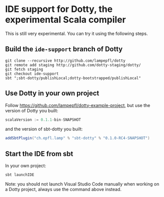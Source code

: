 # IDE support for Dotty, the experimental Scala compiler

This is still very experimental. You can try it using the following steps.

## Build the `ide-support` branch of Dotty

```shell
git clone --recursive http://github.com/lampepfl/dotty
git remote add staging http://github.com/dotty-staging/dotty/
git fetch staging
git checkout ide-support
sbt ";sbt-dotty/publishLocal;dotty-bootstrapped/publishLocal"
```

## Use Dotty in your own project

Follow https://github.com/lampepfl/dotty-example-project, but use the version of Dotty you built:
```scala
scalaVersion := 0.1.1-bin-SNAPSHOT
```
and the version of sbt-dotty you built:

```scala
addSbtPlugin("ch.epfl.lamp" % "sbt-dotty" % "0.1.0-RC4-SNAPSHOT")
```


## Start the IDE from sbt
In your own project:

```shell
sbt launchIDE
```

Note: you should not launch Visual Studio Code manually when working on a Dotty
project, always use the command above instead.
